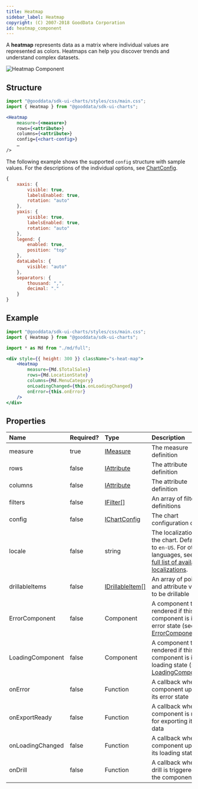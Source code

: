 ```yaml
---
title: Heatmap
sidebar_label: Heatmap
copyright: (C) 2007-2018 GoodData Corporation
id: heatmap_component
---
```

A **heatmap** represents data as a matrix where individual values are represented as colors. Heatmaps can help you discover trends and understand complex datasets.

![Heatmap Component](assets/heatmap.png "Heatmap Component")

## Structure

```jsx
import "@gooddata/sdk-ui-charts/styles/css/main.css";
import { Heatmap } from "@gooddata/sdk-ui-charts";

<Heatmap
    measure={<measure>}
    rows={<attribute>}
    columns={<attribute>}
    config={<chart-config>}
    …
/>
```
The following example shows the supported `config` structure with sample values. For the descriptions of the individual options, see [ChartConfig](15_props__chart_config.md).

```javascript
{
    xaxis: {
        visible: true,
        labelsEnabled: true,
        rotation: "auto"
    },
    yaxis: {
        visible: true,
        labelsEnabled: true,
        rotation: "auto"
    },
    legend: {
        enabled: true,
        position: "top"
    },
    dataLabels: {
        visible: "auto"
    },
    separators: {
        thousand: ",",
        decimal: "."
    }
}
```

## Example

```jsx
import "@gooddata/sdk-ui-charts/styles/css/main.css";
import { Heatmap } from "@gooddata/sdk-ui-charts";

import * as Md from "./md/full";

<div style={{ height: 300 }} className="s-heat-map">
    <Heatmap
        measure={Md.$TotalSales}
        rows={Md.LocationState}
        columns={Md.MenuCategory}
        onLoadingChanged={this.onLoadingChanged}
        onError={this.onError}
    />
</div>
```

## Properties

| Name | Required? | Type | Description |
| :--- | :--- | :--- | :--- |
| measure | true | [IMeasure](50_custom__execution.md#measure) | The measure definition |
| rows | false | [IAttribute](50_custom__execution.md#attribute) | The attribute definition |
| columns | false | [IAttribute](50_custom__execution.md#attribute) | The attribute definition |
| filters | false | [IFilter[]](30_tips__filter_visual_components.md) | An array of filter definitions |
| config | false | [IChartConfig](15_props__chart_config.md) | The chart configuration object |
| locale | false | string | The localization of the chart. Defaults to `en-US`. For other languages, see the [full list of available localizations](https://github.com/gooddata/gooddata-ui-sdk/tree/master/libs/sdk-ui/src/base/localization/bundles). |
| drillableItems | false | [IDrillableItem[]](15_props__drillable_item.md)  | An array of points and attribute values to be drillable |
| ErrorComponent | false | Component | A component to be rendered if this component is in error state (see [ErrorComponent](15_props__error_component.md)) |
| LoadingComponent | false | Component | A component to be rendered if this component is in loading state (see [LoadingComponent](15_props__loading_component.md)) |
| onError | false | Function | A callback when the component updates its error state |
| onExportReady | false | Function | A callback when the component is ready for exporting its data |
| onLoadingChanged | false | Function | A callback when the component updates its loading state |
| onDrill | false | Function | A callback when a drill is triggered on the component |
